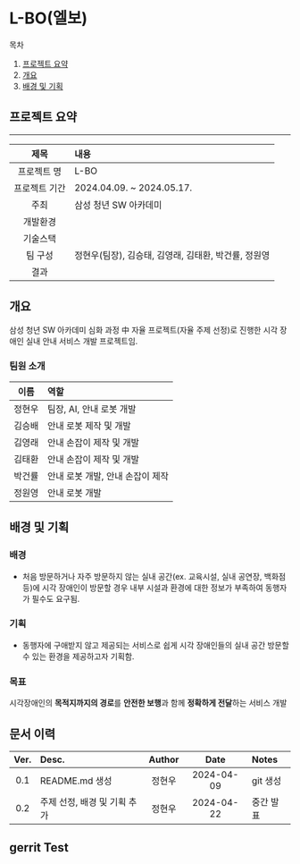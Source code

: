# L-BO(엘보)

목차
1. [프로젝트 요약](#프로젝트-요약)
2. [개요](#개요)
3. [배경 및 기획](#배경-및-기획)

## 프로젝트 요약
---
|제목|내용|
|:---:|:---|
|프로젝트 명|L-BO|
|프로젝트 기간|2024.04.09. ~ 2024.05.17.|
|주최|삼성 청년 SW 아카데미|
|개발환경||
|기술스택||
|팀 구성| 정현우(팀장), 김승태, 김영래, 김태환, 박건률, 정원영|
|결과||

## 개요
삼성 청년 SW 아카데미 심화 과정 中 자율 프로젝트(자율 주제 선정)로 진행한 시각 장애인 실내 안내 서비스 개발 프로젝트임.

### 팀원 소개
|이름|역할|
|:---:|:---|
|정현우|팀장, AI, 안내 로봇 개발|
|김승배|안내 로봇 제작 및 개발|
|김영래|안내 손잡이 제작 및 개발|
|김태환|안내 손잡이 제작 및 개발|
|박건률|안내 로봇 개발, 안내 손잡이 제작|
|정원영|안내 로봇 개발|

## 배경 및 기획
### 배경
- 처음 방문하거나 자주 방문하지 않는 실내 공간(ex. 교육시설, 실내 공연장, 백화점 등)에 시각 장애인이 방문할 경우 내부 시설과 환경에 대한 정보가 부족하여 동행자가 필수도 요구됨.

### 기획
- 동행자에 구애받지 않고 제공되는 서비스로 쉽게 시각 장애인들의 실내 공간 방문할 수 있는 환경을 제공하고자 기획함.

### 목표
시각장애인의 **목적지까지의 경로**를 **안전한 보행**과 함께 **정확하게 전달**하는 서비스 개발



## 문서 이력
|Ver.|Desc.|Author|Date|Notes|
|:---:|:---|:---:|:---:|:---|
|0.1|README.md 생성|정현우|2024-04-09|git 생성|
|0.2|주제 선정, 배경 및 기획 추가|정현우|2024-04-22|중간 발표|



## gerrit Test